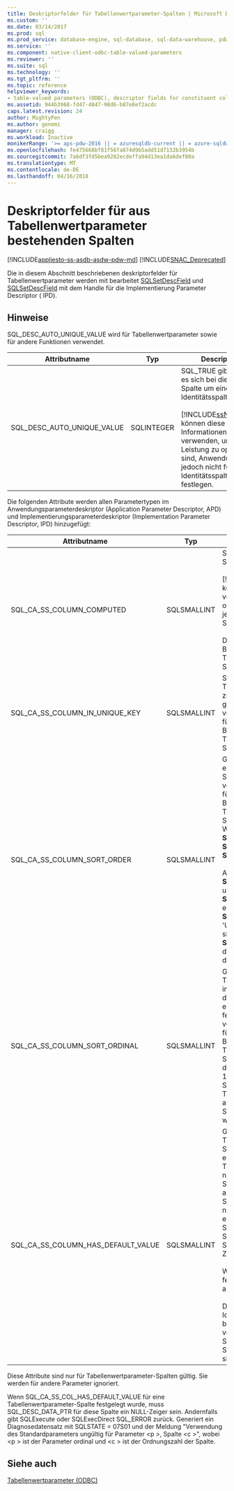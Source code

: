 ```yaml
---
title: Deskriptorfelder für Tabellenwertparameter-Spalten | Microsoft Docs
ms.custom: ''
ms.date: 03/14/2017
ms.prod: sql
ms.prod_service: database-engine, sql-database, sql-data-warehouse, pdw
ms.service: ''
ms.component: native-client-odbc-table-valued-parameters
ms.reviewer: ''
ms.suite: sql
ms.technology: ''
ms.tgt_pltfrm: ''
ms.topic: reference
helpviewer_keywords:
- table-valued parameters (ODBC), descriptor fields for constituent columns
ms.assetid: 944b3968-fd47-4847-98d6-b87e8ef2acdc
caps.latest.revision: 24
author: MightyPen
ms.author: genemi
manager: craigg
ms.workload: Inactive
monikerRange: '>= aps-pdw-2016 || = azuresqldb-current || = azure-sqldw-latest || >= sql-server-2016 || = sqlallproducts-allversions'
ms.openlocfilehash: fe475668bf81f56fa874d9b5add51d7132b3954b
ms.sourcegitcommit: 7a6df3fd5bea9282ecdeffa94d13ea1da6def80a
ms.translationtype: MT
ms.contentlocale: de-DE
ms.lasthandoff: 04/16/2018
---
```

# <a name="descriptor-fields-for-table-valued-parameter-constituent-columns"></a>Deskriptorfelder für aus Tabellenwertparameter bestehenden Spalten
[!INCLUDE[appliesto-ss-asdb-asdw-pdw-md](../../includes/appliesto-ss-asdb-asdw-pdw-md.md)]
[!INCLUDE[SNAC_Deprecated](../../includes/snac-deprecated.md)]

  Die in diesem Abschnitt beschriebenen deskriptorfelder für Tabellenwertparameter werden mit bearbeitet [SQLSetDescField](../../relational-databases/native-client-odbc-api/sqlsetdescfield.md) und [SQLSetDescField](../../relational-databases/native-client-odbc-api/sqlsetdescfield.md) mit dem Handle für die Implementierung Parameter Descriptor ( IPD).  
  
## <a name="remarks"></a>Hinweise  
 SQL_DESC_AUTO_UNIQUE_VALUE wird für Tabellenwertparameter sowie für andere Funktionen verwendet.  
  
|Attributname|Typ|Description|  
|--------------------|----------|-----------------|  
|SQL_DESC_AUTO_UNIQUE_VALUE|SQLINTEGER|SQL_TRUE gibt an, dass es sich bei dieser Spalte um eine Identitätsspalte handelt.<br /><br /> [!INCLUDE[ssNoVersion](../../includes/ssnoversion-md.md)] können diese Informationen verwenden, um die Leistung zu optimieren sind, Anwendungen jedoch nicht für Identitätsspalten festlegen.|  
  
 Die folgenden Attribute werden allen Parametertypen im Anwendungsparameterdeskriptor (Application Parameter Descriptor, APD) und Implementierungsparameterdeskriptor (Implementation Parameter Descriptor, IPD) hinzugefügt:  
  
|Attributname|Typ|Description|  
|--------------------|----------|-----------------|  
|SQL_CA_SS_COLUMN_COMPUTED|SQLSMALLINT|SQL_TRUE gibt an, dass diese Spalte berechnet wird.<br /><br /> [!INCLUDE[ssNoVersion](../../includes/ssnoversion-md.md)] können diese Informationen verwenden, um die Leistung zu optimieren sind, Anwendungen jedoch nicht für berechnete Spalten festlegen.<br /><br /> Dieses Attribut wird für Bindungen ignoriert, die keine Tabellenwertparameter-Spalten sind.|  
|SQL_CA_SS_COLUMN_IN_UNIQUE_KEY|SQLSMALLINT|SQL_TRUE gibt an, dass eine Tabellenwertparameter-Spalte zu einem eindeutigen Schlüssel gehört. Dies kann zu einer verbesserten Abfrageleistung führen. Dieses Attribut wird für Bindungen ignoriert, die keine Tabellenwertparameter-Spalten sind.|  
|SQL_CA_SS_COLUMN_SORT_ORDER|SQLSMALLINT|Gibt die Sortierreihenfolge einer Tabellenwertparameter-Spalte an. Dies kann zu einer verbesserten Abfrageleistung führen. Dieses Attribut wird für Bindungen ignoriert, die keine Tabellenwertparameter-Spalten sind. Die möglichen Werte sind folgende: <br />**SQL_SS_ASCENDING_ORDER**<br />**SQL_SS_DESCENDING_ORDER**<br />**SQL_SS_ORDER_UNSPECIFIED**<br /><br /> Andere Werte als **SQL_SS_ASCENDING_ORDER** und **SQL_SS_DESCENDING_ORDER** erzeugen einen Fehler mit **SQLSTATE HY024** Meldung 'Ungültiger Attributwert', und sind als behandelt **SQL_SS_ORDER_UNSPECIFIED**, dies ist der Standardwert für dieses Attribut.|  
|SQL_CA_SS_COLUMN_SORT_ORDINAL|SQLSMALLINT|Gibt die Ordnungszahl einer Tabellenwertparameter-Spalte in einer Gruppe von Spalten an, die die Gesamtreihenfolge für einen Tabellenwertparameter festlegt. Dies kann zu einer verbesserten Abfrageleistung führen. Dieses Attribut wird für Bindungen ignoriert, die keine Tabellenwertparameter-Spalten sind. Die Sortierung der Ordinalzahlen beginnt bei 1. Der Wert 0 ist der Standardwert und gibt eine Tabellenwertparameter-Spalte an, für die keine Spaltenreihenfolge angegeben wurde.|  
|SQL_CA_SS_COLUMN_HAS_DEFAULT_VALUE|SQLSMALLINT|Gibt an, ob alle Zeilen im Tabellenwertparameter den Standardwert für diese Spalte enthalten. Für Tabellenwertparameter ist es nicht möglich, den Standardwert auf Zeilenbasis auszuwählen. Der Wert SQL_FALSE gibt an, dass Zeilen nicht standardmäßige Werte enthalten. Dies ist die Standardeinstellung. Der Wert SQL_TRUE gibt an, dass diese Spalte Standardwerte für alle Zeilen enthält.<br /><br /> Wurde der Wert auf SQL_TRUE festgelegt, werden keine Daten an den Server gesendet.<br /><br /> Dieses Feld kann auch mit Identitätsspalten oder berechneten Spalten verwendet werden, wenn die Spaltenwerte nicht für die Serververarbeitung erforderlich sind.|  
  
 Diese Attribute sind nur für Tabellenwertparameter-Spalten gültig. Sie werden für andere Parameter ignoriert.  
  
 Wenn SQL_CA_SS_COL_HAS_DEFAULT_VALUE für eine Tabellenwertparameter-Spalte festgelegt wurde, muss SQL_DESC_DATA_PTR für diese Spalte ein NULL-Zeiger sein. Andernfalls gibt SQLExecute oder SQLExecDirect SQL_ERROR zurück. Generiert ein Diagnosedatensatz mit SQLSTATE = 07S01 und der Meldung "Verwendung des Standardparameters ungültig für Parameter \<p >, Spalte \<c >", wobei \<p > ist der Parameter ordinal und \<c > ist der Ordnungszahl der Spalte.  
  
## <a name="see-also"></a>Siehe auch  
 [Tabellenwertparameter &#40;ODBC&#41;](../../relational-databases/native-client-odbc-table-valued-parameters/table-valued-parameters-odbc.md)  
  
  
